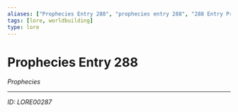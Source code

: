 ```yaml
---
aliases: ["Prophecies Entry 288", "prophecies entry 288", "288 Entry Prophecies"]
tags: [lore, worldbuilding]
type: lore
---
```


# Prophecies Entry 288

*Prophecies*

---
*ID: LORE00287*
